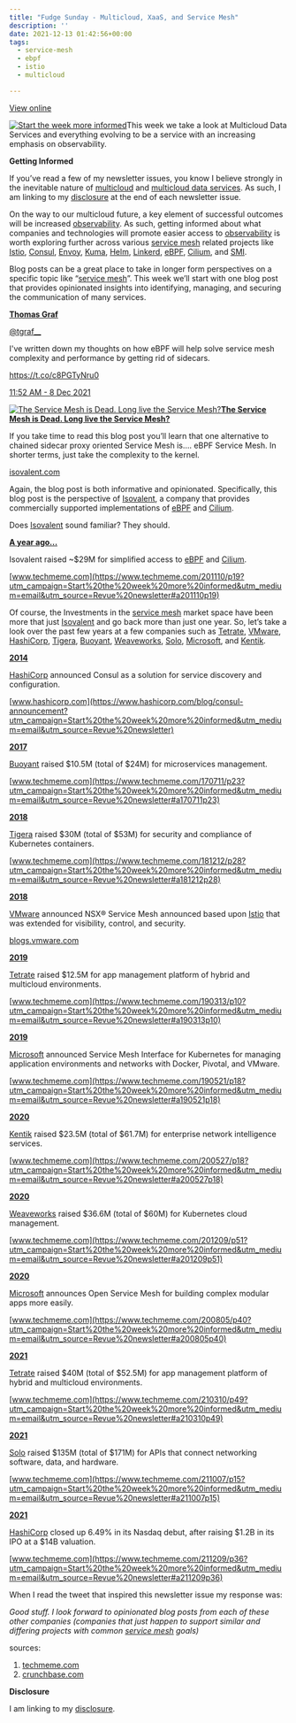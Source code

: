 ```yaml
---
title: "Fudge Sunday - Multicloud, XaaS, and Service Mesh"
description: ''
date: 2021-12-13 01:42:56+00:00
tags:
  - service-mesh
  - ebpf
  - istio
  - multicloud

---
```


[View online](https://sunday.fudge.org/issues/fudge-sunday-multicloud-xaas-and-service-mesh-916747?utm_campaign=Issue&utm_content=view_in_browser&utm_medium=email&utm_source=Start+the+week+more+informed)

[![Start the week more informed](https://bucketeer-e05bbc84-baa3-437e-9518-adb32be77984.s3.amazonaws.com/public/images/923a4f5e-0755-444a-8062-0bdbcc569cf7_1200x115.png "Start the week more informed")](https://substackcdn.com/image/fetch/f_auto,q_auto:good,fl_progressive:steep/https%3A%2F%2Fbucketeer-e05bbc84-baa3-437e-9518-adb32be77984.s3.amazonaws.com%2Fpublic%2Fimages%2F923a4f5e-0755-444a-8062-0bdbcc569cf7_1200x115.png)This week we take a look at Multicloud Data Services and everything evolving to be a service with an increasing emphasis on observability.

 **Getting Informed**

If you’ve read a few of my newsletter issues, you know I believe strongly in the inevitable nature of [multicloud](https://sunday.fudge.org/issues/fudge-sunday-multicloudwashing-detergent-762371?utm_campaign=Start%20the%20week%20more%20informed&utm_medium=email&utm_source=Revue%20newsletter) and [multicloud data services](https://sunday.fudge.org/issues/fudge-sunday-multicloudwashing-detergent-762371?utm_campaign=Start%20the%20week%20more%20informed&utm_medium=email&utm_source=Revue%20newsletter). As such, I am linking to my [disclosure](https://jaycuthrell.com/disclosure/?utm_campaign=Fudge%20Sunday&utm_medium=email&utm_source=Revue%20newsletter) at the end of each newsletter issue.

On the way to our multicloud future, a key element of successful outcomes will be increased [observability](https://sunday.fudge.org/issues/fudge-sunday-cloud-in-public-engineering-slo-794553?utm_campaign=Start%20the%20week%20more%20informed&utm_medium=email&utm_source=Revue%20newsletter). As such, getting informed about what companies and technologies will promote easier access to [observability](https://sunday.fudge.org/issues/fudge-sunday-cloud-in-public-engineering-slo-794553?utm_campaign=Start%20the%20week%20more%20informed&utm_medium=email&utm_source=Revue%20newsletter) is worth exploring further across various [service mesh](https://servicemesh.es?utm_campaign=Start%20the%20week%20more%20informed&utm_medium=email&utm_source=Revue%20newsletter) related projects like [Istio](https://istio.io/?utm_campaign=Start%20the%20week%20more%20informed&utm_medium=email&utm_source=Revue%20newsletter), [Consul](https://consul.io/?utm_campaign=Start%20the%20week%20more%20informed&utm_medium=email&utm_source=Revue%20newsletter), [Envoy](https://envoyproxy.io/?utm_campaign=Start%20the%20week%20more%20informed&utm_medium=email&utm_source=Revue%20newsletter), [Kuma](https://kuma.io/?utm_campaign=Start%20the%20week%20more%20informed&utm_medium=email&utm_source=Revue%20newsletter), [Helm](https://helm.sh/?utm_campaign=Start%20the%20week%20more%20informed&utm_medium=email&utm_source=Revue%20newsletter), [Linkerd](https://linkerd.io/?utm_campaign=Start%20the%20week%20more%20informed&utm_medium=email&utm_source=Revue%20newsletter), [eBPF](https://ebpf.io?utm_campaign=Start%20the%20week%20more%20informed&utm_medium=email&utm_source=Revue%20newsletter), [Cilium](https://cilium.io?utm_campaign=Start%20the%20week%20more%20informed&utm_medium=email&utm_source=Revue%20newsletter), and [SMI](https://smi-spec.io/?utm_campaign=Start%20the%20week%20more%20informed&utm_medium=email&utm_source=Revue%20newsletter).

Blog posts can be a great place to take in longer form perspectives on a specific topic like “[service mesh](https://servicemesh.es?utm_campaign=Start%20the%20week%20more%20informed&utm_medium=email&utm_source=Revue%20newsletter)”. This week we’ll start with one blog post that provides opinionated insights into identifying, managing, and securing the communication of many services.

**[Thomas Graf](https://twitter.com/tgraf__/status/1468624598853988358)**

[@tgraf\_\_](https://twitter.com/tgraf__/status/1468624598853988358)

I've written down my thoughts on how eBPF will help solve service mesh complexity and performance by getting rid of sidecars.  
  
<https://t.co/c8PGTyNru0>

[11:52 AM - 8 Dec 2021](https://twitter.com/tgraf__/status/1468624598853988358)

[![The Service Mesh is Dead. Long live the Service Mesh?](https://bucketeer-e05bbc84-baa3-437e-9518-adb32be77984.s3.amazonaws.com/public/images/87c4248d-43d9-4f66-a46f-85b7d140284b_600x314.png "The Service Mesh is Dead. Long live the Service Mesh?")](https://substackcdn.com/image/fetch/f_auto,q_auto:good,fl_progressive:steep/https%3A%2F%2Fbucketeer-e05bbc84-baa3-437e-9518-adb32be77984.s3.amazonaws.com%2Fpublic%2Fimages%2F87c4248d-43d9-4f66-a46f-85b7d140284b_600x314.png)**[The Service Mesh is Dead. Long live the Service Mesh?](https://isovalent.com/blog/post/2021-12-08-ebpf-servicemesh?utm_campaign=Start%20the%20week%20more%20informed&utm_medium=email&utm_source=Revue%20newsletter)**

If you take time to read this blog post you’ll learn that one alternative to chained sidecar proxy oriented Service Mesh is…. eBPF Service Mesh. In shorter terms, just take the complexity to the kernel.

[isovalent.com](https://isovalent.com/blog/post/2021-12-08-ebpf-servicemesh?utm_campaign=Start%20the%20week%20more%20informed&utm_medium=email&utm_source=Revue%20newsletter)

Again, the blog post is both informative and opinionated. Specifically, this blog post is the perspective of [Isovalent](https://isovalent.com?utm_campaign=Start%20the%20week%20more%20informed&utm_medium=email&utm_source=Revue%20newsletter), a company that provides commercially supported implementations of [eBPF](https://ebpf.io?utm_campaign=Start%20the%20week%20more%20informed&utm_medium=email&utm_source=Revue%20newsletter) and [Cilium](https://cilium.io?utm_campaign=Start%20the%20week%20more%20informed&utm_medium=email&utm_source=Revue%20newsletter).

Does [Isovalent](https://isovalent.com?utm_campaign=Start%20the%20week%20more%20informed&utm_medium=email&utm_source=Revue%20newsletter) sound familiar? They should.

**[A year ago...](https://www.techmeme.com/201110/p19?utm_campaign=Start%20the%20week%20more%20informed&utm_medium=email&utm_source=Revue%20newsletter#a201110p19)**

Isovalent raised ~$29M for simplified access to [eBPF](https://ebpf.io?utm_campaign=Start%20the%20week%20more%20informed&utm_medium=email&utm_source=Revue%20newsletter) and [Cilium](https://cilium.io?utm_campaign=Start%20the%20week%20more%20informed&utm_medium=email&utm_source=Revue%20newsletter).

[www.techmeme.com](https://www.techmeme.com/201110/p19?utm_campaign=Start%20the%20week%20more%20informed&utm_medium=email&utm_source=Revue%20newsletter#a201110p19)

Of course, the Investments in the [service mesh](https://servicemesh.es?utm_campaign=Start%20the%20week%20more%20informed&utm_medium=email&utm_source=Revue%20newsletter) market space have been more that just [Isovalent](https://isovalent.com?utm_campaign=Start%20the%20week%20more%20informed&utm_medium=email&utm_source=Revue%20newsletter) and go back more than just one year. So, let’s take a look over the past few years at a few companies such as [Tetrate](https://tetrate.io?utm_campaign=Start%20the%20week%20more%20informed&utm_medium=email&utm_source=Revue%20newsletter), [VMware](https://tanzu.vmware.com?utm_campaign=Start%20the%20week%20more%20informed&utm_medium=email&utm_source=Revue%20newsletter), [HashiCorp](https://www.hashicorp.com?utm_campaign=Start%20the%20week%20more%20informed&utm_medium=email&utm_source=Revue%20newsletter), [Tigera](https://www.tigera.io?utm_campaign=Start%20the%20week%20more%20informed&utm_medium=email&utm_source=Revue%20newsletter), [Buoyant](https://buoyant.io?utm_campaign=Start%20the%20week%20more%20informed&utm_medium=email&utm_source=Revue%20newsletter), [Weaveworks](https://www.weave.works?utm_campaign=Start%20the%20week%20more%20informed&utm_medium=email&utm_source=Revue%20newsletter), [Solo](https://www.solo.io?utm_campaign=Start%20the%20week%20more%20informed&utm_medium=email&utm_source=Revue%20newsletter), [Microsoft](https://openservicemesh.io?utm_campaign=Start%20the%20week%20more%20informed&utm_medium=email&utm_source=Revue%20newsletter), and [Kentik](https://www.kentik.com?utm_campaign=Start%20the%20week%20more%20informed&utm_medium=email&utm_source=Revue%20newsletter). 

**[2014](https://www.hashicorp.com/blog/consul-announcement?utm_campaign=Start%20the%20week%20more%20informed&utm_medium=email&utm_source=Revue%20newsletter)**

[HashiCorp](https://www.hashicorp.com?utm_campaign=Start%20the%20week%20more%20informed&utm_medium=email&utm_source=Revue%20newsletter) announced Consul as a solution for service discovery and configuration.

[www.hashicorp.com](https://www.hashicorp.com/blog/consul-announcement?utm_campaign=Start%20the%20week%20more%20informed&utm_medium=email&utm_source=Revue%20newsletter)

**[2017](https://www.techmeme.com/170711/p23?utm_campaign=Start%20the%20week%20more%20informed&utm_medium=email&utm_source=Revue%20newsletter#a170711p23)**

[Buoyant](https://buoyant.io?utm_campaign=Start%20the%20week%20more%20informed&utm_medium=email&utm_source=Revue%20newsletter) raised $10.5M (total of $24M) for microservices management.

[www.techmeme.com](https://www.techmeme.com/170711/p23?utm_campaign=Start%20the%20week%20more%20informed&utm_medium=email&utm_source=Revue%20newsletter#a170711p23)

**[2018](https://www.techmeme.com/181212/p28?utm_campaign=Start%20the%20week%20more%20informed&utm_medium=email&utm_source=Revue%20newsletter#a181212p28)**

[Tigera](https://www.tigera.io?utm_campaign=Start%20the%20week%20more%20informed&utm_medium=email&utm_source=Revue%20newsletter) raised $30M (total of $53M) for security and compliance of Kubernetes containers.

[www.techmeme.com](https://www.techmeme.com/181212/p28?utm_campaign=Start%20the%20week%20more%20informed&utm_medium=email&utm_source=Revue%20newsletter#a181212p28)

**[2018](https://blogs.vmware.com/networkvirtualization/2018/12/nsx-service-mesh.html/?utm_campaign=Start%20the%20week%20more%20informed&utm_medium=email&utm_source=Revue%20newsletter)**

[VMware](https://tanzu.vmware.com?utm_campaign=Start%20the%20week%20more%20informed&utm_medium=email&utm_source=Revue%20newsletter) announced NSX® Service Mesh announced based upon [Istio](https://istio.io?utm_campaign=Start%20the%20week%20more%20informed&utm_medium=email&utm_source=Revue%20newsletter) that was extended for visibility, control, and security.

[blogs.vmware.com](https://blogs.vmware.com/networkvirtualization/2018/12/nsx-service-mesh.html/?utm_campaign=Start%20the%20week%20more%20informed&utm_medium=email&utm_source=Revue%20newsletter)

**[2019](https://www.techmeme.com/190313/p10?utm_campaign=Start%20the%20week%20more%20informed&utm_medium=email&utm_source=Revue%20newsletter#a190313p10)**

[Tetrate](https://tetrate.io?utm_campaign=Start%20the%20week%20more%20informed&utm_medium=email&utm_source=Revue%20newsletter) raised $12.5M for app management platform of hybrid and multicloud environments.

[www.techmeme.com](https://www.techmeme.com/190313/p10?utm_campaign=Start%20the%20week%20more%20informed&utm_medium=email&utm_source=Revue%20newsletter#a190313p10)

**[2019](https://www.techmeme.com/190521/p18?utm_campaign=Start%20the%20week%20more%20informed&utm_medium=email&utm_source=Revue%20newsletter#a190521p18)**

[Microsoft](http://Microsoft?utm_campaign=Start%20the%20week%20more%20informed&utm_medium=email&utm_source=Revue%20newsletter) announced Service Mesh Interface for Kubernetes for managing application environments and networks with Docker, Pivotal, and VMware.

[www.techmeme.com](https://www.techmeme.com/190521/p18?utm_campaign=Start%20the%20week%20more%20informed&utm_medium=email&utm_source=Revue%20newsletter#a190521p18)

**[2020](https://www.techmeme.com/200527/p18?utm_campaign=Start%20the%20week%20more%20informed&utm_medium=email&utm_source=Revue%20newsletter#a200527p18)**

[Kentik](https://www.kentik.com?utm_campaign=Start%20the%20week%20more%20informed&utm_medium=email&utm_source=Revue%20newsletter) raised $23.5M (total of $61.7M) for enterprise network intelligence services.

[www.techmeme.com](https://www.techmeme.com/200527/p18?utm_campaign=Start%20the%20week%20more%20informed&utm_medium=email&utm_source=Revue%20newsletter#a200527p18)

**[2020](https://www.techmeme.com/201209/p51?utm_campaign=Start%20the%20week%20more%20informed&utm_medium=email&utm_source=Revue%20newsletter#a201209p51)**

[Weaveworks](https://www.weave.works?utm_campaign=Start%20the%20week%20more%20informed&utm_medium=email&utm_source=Revue%20newsletter) raised $36.6M (total of $60M) for Kubernetes cloud management. 

[www.techmeme.com](https://www.techmeme.com/201209/p51?utm_campaign=Start%20the%20week%20more%20informed&utm_medium=email&utm_source=Revue%20newsletter#a201209p51)

**[2020](https://www.techmeme.com/200805/p40?utm_campaign=Start%20the%20week%20more%20informed&utm_medium=email&utm_source=Revue%20newsletter#a200805p40)**

[Microsoft](http://Microsoft?utm_campaign=Start%20the%20week%20more%20informed&utm_medium=email&utm_source=Revue%20newsletter) announces Open Service Mesh for building complex modular apps more easily.

[www.techmeme.com](https://www.techmeme.com/200805/p40?utm_campaign=Start%20the%20week%20more%20informed&utm_medium=email&utm_source=Revue%20newsletter#a200805p40)

**[2021](https://www.techmeme.com/210310/p49?utm_campaign=Start%20the%20week%20more%20informed&utm_medium=email&utm_source=Revue%20newsletter#a210310p49)**

[Tetrate](https://tetrate.io?utm_campaign=Start%20the%20week%20more%20informed&utm_medium=email&utm_source=Revue%20newsletter) raised $40M (total of $52.5M) for app management platform of hybrid and multicloud environments.

[www.techmeme.com](https://www.techmeme.com/210310/p49?utm_campaign=Start%20the%20week%20more%20informed&utm_medium=email&utm_source=Revue%20newsletter#a210310p49)

**[2021](https://www.techmeme.com/211007/p15?utm_campaign=Start%20the%20week%20more%20informed&utm_medium=email&utm_source=Revue%20newsletter#a211007p15)**

[Solo](https://www.solo.io?utm_campaign=Start%20the%20week%20more%20informed&utm_medium=email&utm_source=Revue%20newsletter) raised $135M (total of $171M) for APIs that connect networking software, data, and hardware.

[www.techmeme.com](https://www.techmeme.com/211007/p15?utm_campaign=Start%20the%20week%20more%20informed&utm_medium=email&utm_source=Revue%20newsletter#a211007p15)

**[2021](https://www.techmeme.com/211209/p36?utm_campaign=Start%20the%20week%20more%20informed&utm_medium=email&utm_source=Revue%20newsletter#a211209p36)**

[HashiCorp](https://www.hashicorp.com?utm_campaign=Start%20the%20week%20more%20informed&utm_medium=email&utm_source=Revue%20newsletter) closed up 6.49% in its Nasdaq debut, after raising $1.2B in its IPO at a $14B valuation.

[www.techmeme.com](https://www.techmeme.com/211209/p36?utm_campaign=Start%20the%20week%20more%20informed&utm_medium=email&utm_source=Revue%20newsletter#a211209p36)

When I read the tweet that inspired this newsletter issue my response was:

*Good stuff. I look forward to opinionated blog posts from each of these other companies (companies that just happen to support similar and differing projects with common [service mesh](https://servicemesh.es?utm_campaign=Start%20the%20week%20more%20informed&utm_medium=email&utm_source=Revue%20newsletter) goals)*

sources:

1. [techmeme.com](https://techmeme.com?utm_campaign=Start%20the%20week%20more%20informed&utm_medium=email&utm_source=Revue%20newsletter)
2. [crunchbase.com](https://crunchbase.com?utm_campaign=Start%20the%20week%20more%20informed&utm_medium=email&utm_source=Revue%20newsletter)

 **Disclosure**

I am linking to my [disclosure](https://jaycuthrell.com/disclosure/?utm_campaign=Fudge%20Sunday&utm_medium=email&utm_source=Revue%20newsletter).









